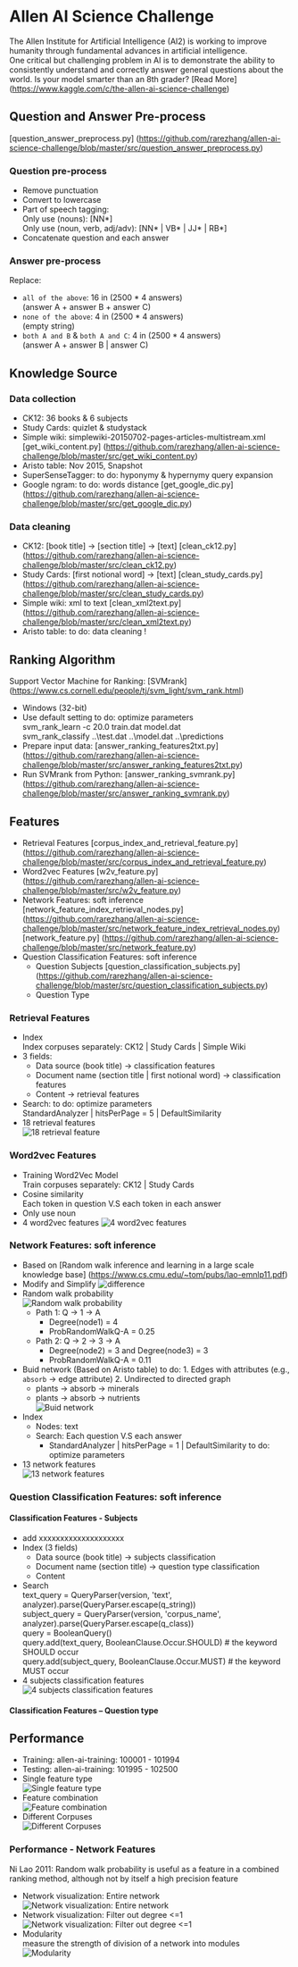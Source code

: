 # Allen AI Science Challenge  
The Allen Institute for Artificial Intelligence (AI2) is working to improve humanity through fundamental advances in artificial intelligence.   
One critical but challenging problem in AI is to demonstrate the ability to consistently understand and correctly answer general questions about the world. 
Is your model smarter than an 8th grader? [Read More] (https://www.kaggle.com/c/the-allen-ai-science-challenge)  


## Question and Answer Pre-process
[question_answer_preprocess.py] (https://github.com/rarezhang/allen-ai-science-challenge/blob/master/src/question_answer_preprocess.py)  
### Question pre-process
- Remove punctuation 
- Convert to lowercase
- Part of speech tagging:  
Only use (nouns): [NN\*]  
Only use (noun, verb, adj/adv): [NN\* | VB\* | JJ\* | RB\*]  
- Concatenate question and each answer  

### Answer pre-process  
Replace:  
- `all of the above`: 16 in (2500 * 4 answers)  
(answer A + answer B + answer C)  
- `none of the above`: 4 in (2500 * 4 answers)  
(empty string)  
- `both A and B` & `both A and C`: 4 in (2500 * 4 answers)    
(answer A + answer B | answer C)  


## Knowledge Source
### Data collection
- CK12: 36 books & 6 subjects
- Study Cards: quizlet & studystack
- Simple wiki: simplewiki-20150702-pages-articles-multistream.xml [get_wiki_content.py] (https://github.com/rarezhang/allen-ai-science-challenge/blob/master/src/get_wiki_content.py)
- Aristo table: Nov 2015, Snapshot
- SuperSenseTagger: to do: hyponymy & hypernymy query expansion
- Google ngram: to do: words distance [get_google_dic.py] (https://github.com/rarezhang/allen-ai-science-challenge/blob/master/src/get_google_dic.py)

### Data cleaning
- CK12: [book title] -> [section title] -> [text] [clean_ck12.py] (https://github.com/rarezhang/allen-ai-science-challenge/blob/master/src/clean_ck12.py)
- Study Cards: [first notional word] -> [text] [clean_study_cards.py] (https://github.com/rarezhang/allen-ai-science-challenge/blob/master/src/clean_study_cards.py)
- Simple wiki: xml to text [clean_xml2text.py] (https://github.com/rarezhang/allen-ai-science-challenge/blob/master/src/clean_xml2text.py)
- Aristo table: to do: data cleaning !

## Ranking Algorithm
Support Vector Machine for Ranking: [SVMrank] (https://www.cs.cornell.edu/people/tj/svm_light/svm_rank.html)  
- Windows (32-bit)
- Use default setting to do: optimize parameters  
svm_rank_learn -c 20.0 train.dat model.dat  
svm_rank_classify ..\test.dat ..\model.dat ..\predictions  
- Prepare input data: [answer_ranking_features2txt.py] (https://github.com/rarezhang/allen-ai-science-challenge/blob/master/src/answer_ranking_features2txt.py)  
- Run SVMrank from Python: [answer_ranking_svmrank.py] (https://github.com/rarezhang/allen-ai-science-challenge/blob/master/src/answer_ranking_svmrank.py)

## Features 
- Retrieval Features [corpus_index_and_retrieval_feature.py] (https://github.com/rarezhang/allen-ai-science-challenge/blob/master/src/corpus_index_and_retrieval_feature.py)
- Word2vec Features  [w2v_feature.py] (https://github.com/rarezhang/allen-ai-science-challenge/blob/master/src/w2v_feature.py)
- Network Features: soft inference  [network_feature_index_retrieval_nodes.py] (https://github.com/rarezhang/allen-ai-science-challenge/blob/master/src/network_feature_index_retrieval_nodes.py) [network_feature.py] (https://github.com/rarezhang/allen-ai-science-challenge/blob/master/src/network_feature.py)
- Question Classification Features: soft inference 
  - Question Subjects [question_classification_subjects.py] (https://github.com/rarezhang/allen-ai-science-challenge/blob/master/src/question_classification_subjects.py)
  - Question Type 

### Retrieval Features
- Index  
Index corpuses separately: CK12 | Study Cards | Simple Wiki  
- 3 fields:  
  - Data source (book title) -> classification features
  - Document name (section title | first notional word) -> classification features
  - Content -> retrieval features
- Search: to do: optimize parameters  
StandardAnalyzer | hitsPerPage = 5 | DefaultSimilarity  
- 18 retrieval features   
![18 retrieval feature](https://cloud.githubusercontent.com/assets/5633774/14943834/95d85408-0f98-11e6-9d2b-7f010da47393.png "18 retrieval feature")

### Word2vec Features
- Training Word2Vec Model   
Train corpuses separately: CK12 | Study Cards
- Cosine similarity  
Each token in question V.S each token in each answer
- Only use noun 
- 4 word2vec features 
![4 word2vec features](https://cloud.githubusercontent.com/assets/5633774/14943861/374a4666-0f99-11e6-8bdc-dd7528c55a86.png "4 word2vec features")

### Network Features: soft inference 
- Based on [Random walk inference and learning in a large scale knowledge base] (https://www.cs.cmu.edu/~tom/pubs/lao-emnlp11.pdf)
- Modify and Simplify 
![difference](https://cloud.githubusercontent.com/assets/5633774/14943886/98794f86-0f99-11e6-872b-7d0de552f891.png "difference")
- Random walk probability  
![Random walk probability](https://cloud.githubusercontent.com/assets/5633774/14943903/105ab724-0f9a-11e6-9dc8-471a496cd69a.png "Random walk probability")
  - Path 1: Q -> 1 -> A
    - Degree(node1) = 4
    - ProbRandomWalkQ-A = 0.25
  - Path 2: Q -> 2 -> 3 -> A
    - Degree(node2) = 3  and  Degree(node3) = 3  
    - ProbRandomWalkQ-A = 0.11  
- Buid network (Based on Aristo table)
to do: 1. Edges with attributes (e.g., `absorb` -> edge attribute)  2. Undirected to directed graph 
  - plants -> absorb -> minerals
  - plants -> absorb -> nutrients  
![Buid network](https://cloud.githubusercontent.com/assets/5633774/14943919/9ab9feb6-0f9a-11e6-9382-fe87efc3152b.png "Buid network")
- Index
  - Nodes: text
  - Search: Each question V.S each answer
    - StandardAnalyzer | hitsPerPage = 1 | DefaultSimilarity
			to do: optimize parameters
- 13 network features  
![13 network features](https://cloud.githubusercontent.com/assets/5633774/14943962/896869ee-0f9b-11e6-970c-08b2a864cd9c.png "13 network features")

### Question Classification Features: soft inference
#### Classification Features - Subjects
- add xxxxxxxxxxxxxxxxxxxx
- Index (3 fields)
  - Data source (book title) -> subjects classification 
  - Document name (section title) -> question type classification
  - Content
- Search  
text_query = QueryParser(version, 'text', analyzer).parse(QueryParser.escape(q_string))  
subject_query = QueryParser(version, 'corpus_name', analyzer).parse(QueryParser.escape(q_class))  
query = BooleanQuery()  
query.add(text_query, BooleanClause.Occur.SHOULD) #  the keyword SHOULD occur  
query.add(subject_query, BooleanClause.Occur.MUST) # the keyword MUST occur   
- 4 subjects classification features  
![4 subjects classification features](https://cloud.githubusercontent.com/assets/5633774/14943985/23679092-0f9c-11e6-894d-11b45f11c196.png " 4 subjects classification features")


#### Classification Features – Question type


## Performance
- Training: allen-ai-training: 100001 - 101994  
- Testing: allen-ai-training: 101995 - 102500  
- Single feature type  
![Single feature type](https://cloud.githubusercontent.com/assets/5633774/14944024/35ccc6ca-0f9d-11e6-8296-2577321fc987.png " Single feature type")
- Feature combination  
![Feature combination](https://cloud.githubusercontent.com/assets/5633774/14944041/7d0e1ca0-0f9d-11e6-8f16-7e55faf221c1.png " Feature combination")
- Different Corpuses  
![Different Corpuses](https://cloud.githubusercontent.com/assets/5633774/14944068/12082008-0f9e-11e6-9e9a-ee39535c7caf.png " Different Corpuses")

### Performance - Network Features
Ni Lao 2011:  Random walk probability is useful as a feature in a combined ranking method, although not by itself a high precision feature 
- Network visualization: Entire network  
![Network visualization: Entire network](https://cloud.githubusercontent.com/assets/5633774/14944081/60d2cc74-0f9e-11e6-83d6-c4d49a097256.png " Network visualization: Entire network")
- Network visualization: Filter out degree <=1  
![Network visualization: Filter out degree <=1](https://cloud.githubusercontent.com/assets/5633774/14944081/60d2cc74-0f9e-11e6-83d6-c4d49a097256.png " Network visualization: Filter out degree <=1")
- Modularity  
measure the strength of division of a network into modules  
![Modularity](https://cloud.githubusercontent.com/assets/5633774/14944109/e0294cfa-0f9e-11e6-9676-8997bfc197d9.png " Modularity")


